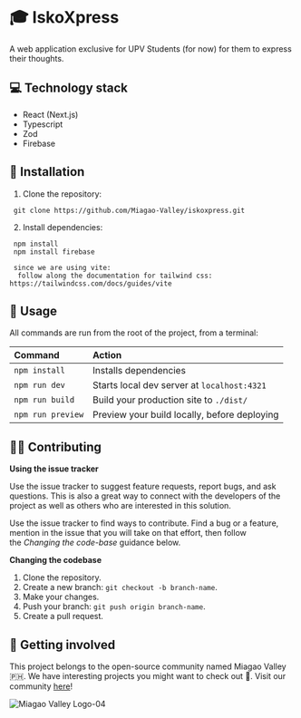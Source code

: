 # 🎓 IskoXpress

A web application exclusive for UPV Students (for now) for them to express their thoughts.

## 💻 Technology stack
- React (Next.js)
- Typescript
- Zod
- Firebase

## 🔌 Installation
1. Clone the repository:
```
 git clone https://github.com/Miagao-Valley/iskoxpress.git
```
2. Install dependencies:
```
 npm install
 npm install firebase

 since we are using vite:
  follow along the documentation for tailwind css: https://tailwindcss.com/docs/guides/vite
 ```

## 🧞 Usage

All commands are run from the root of the project, from a terminal:

| Command                   | Action                                           |
| :------------------------ | :----------------------------------------------- |
| `npm install`             | Installs dependencies                            |
| `npm run dev`             | Starts local dev server at `localhost:4321`      |
| `npm run build`           | Build your production site to `./dist/`          |
| `npm run preview`         | Preview your build locally, before deploying     |

## 💪🏼 Contributing

**Using the issue tracker**

Use the issue tracker to suggest feature requests, report bugs, and ask questions. This is also a great way to connect with the developers of the project as well as others who are interested in this solution.

Use the issue tracker to find ways to contribute. Find a bug or a feature, mention in the issue that you will take on that effort, then follow the *Changing the code-base* guidance below.

**Changing the codebase**

1. Clone the repository.
2. Create a new branch: `git checkout -b branch-name`.
3. Make your changes.
4. Push your branch: `git push origin branch-name`.
5. Create a pull request.

## 🤲 Getting involved
This project belongs to the open-source community named Miagao Valley 🇵🇭. We have interesting projects you might want to check out 👀. Visit our community [here](https://discord.gg/kzAKWghs)!

![Miagao Valley Logo-04](https://github.com/Miagao-Valley/mv-site/assets/113810517/d92a2263-b553-4939-b946-ac8997ca407b)

